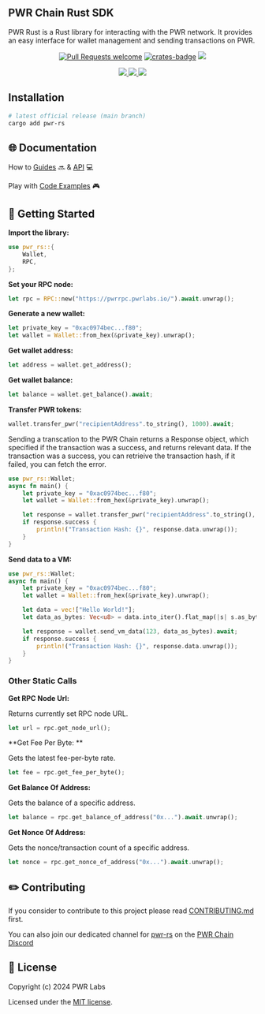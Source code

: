 ## PWR Chain Rust SDK

PWR Rust is a Rust library for interacting with the PWR network.
It provides an easy interface for wallet management and sending transactions on PWR.

<div align="center">
<!-- markdownlint-restore -->

[![Pull Requests welcome](https://img.shields.io/badge/PRs-welcome-ff69b4.svg?style=flat-square)](https://github.com/pwrlabs/pwrrs/issues?q=is%3Aissue+is%3Aopen+label%3A%22help+wanted%22)
[![crates-badge](https://img.shields.io/crates/v/pwr-rs.svg)](https://crates.io/crates/pwr-rs)
<a href="https://github.com/pwrlabs/pwrrs/blob/main/LICENSE/">
  <img src="https://img.shields.io/badge/license-MIT-black">
</a>
<!-- <a href="https://github.com/pwrlabs/pwrrs/stargazers">
  <img src='https://img.shields.io/github/stars/pwrlabs/pwrrs?color=yellow' />
</a> -->
<a href="https://pwrlabs.io/">
  <img src="https://img.shields.io/badge/powered_by-PWR Chain-navy">
</a>
<a href="https://www.youtube.com/@pwrlabs">
  <img src="https://img.shields.io/badge/Community%20calls-Youtube-red?logo=youtube"/>
</a>
<a href="https://twitter.com/pwrlabs">
  <img src="https://img.shields.io/twitter/follow/pwrlabs?style=social"/>
</a>

</div>

## Installation

```bash
# latest official release (main branch)
cargo add pwr-rs
```

## 🌐 Documentation

How to [Guides](https://pwrlabs.io) 🔜 & [API](https://pwrlabs.io) 💻

Play with [Code Examples](https://github.com/keep-pwr-strong/pwr-examples/) 🎮

## 💫 Getting Started

**Import the library:**

```rust
use pwr_rs::{
    Wallet, 
    RPC, 
};
```

**Set your RPC node:**

```rust
let rpc = RPC::new("https://pwrrpc.pwrlabs.io/").await.unwrap();
```

**Generate a new wallet:**

```rust
let private_key = "0xac0974bec...f80";
let wallet = Wallet::from_hex(&private_key).unwrap();
```

**Get wallet address:**

```rust
let address = wallet.get_address();
```

**Get wallet balance:**

```rust
let balance = wallet.get_balance().await;
```

**Transfer PWR tokens:**

```rust
wallet.transfer_pwr("recipientAddress".to_string(), 1000).await;
```

Sending a transcation to the PWR Chain returns a Response object, which specified if the transaction was a success, and returns relevant data.
If the transaction was a success, you can retrieive the transaction hash, if it failed, you can fetch the error.

```rust
use pwr_rs::Wallet;
async fn main() {
    let private_key = "0xac0974bec...f80";
    let wallet = Wallet::from_hex(&private_key).unwrap();

    let response = wallet.transfer_pwr("recipientAddress".to_string(), 1000).await;
    if response.success {
        println!("Transaction Hash: {}", response.data.unwrap());
    }
}
```

**Send data to a VM:**

```rust
use pwr_rs::Wallet;
async fn main() {
    let private_key = "0xac0974bec...f80";
    let wallet = Wallet::from_hex(&private_key).unwrap();

    let data = vec!["Hello World!"];
    let data_as_bytes: Vec<u8> = data.into_iter().flat_map(|s| s.as_bytes().to_vec()).collect();

    let response = wallet.send_vm_data(123, data_as_bytes).await;
    if response.success {
        println!("Transaction Hash: {}", response.data.unwrap());
    }
}
```

### Other Static Calls

**Get RPC Node Url:**

Returns currently set RPC node URL.

```rust
let url = rpc.get_node_url();
```

**Get Fee Per Byte: **

Gets the latest fee-per-byte rate.

```rust
let fee = rpc.get_fee_per_byte();
```

**Get Balance Of Address:**

Gets the balance of a specific address.

```rust
let balance = rpc.get_balance_of_address("0x...").await.unwrap();
```

**Get Nonce Of Address:**

Gets the nonce/transaction count of a specific address.

```rust
let nonce = rpc.get_nonce_of_address("0x...").await.unwrap();
```

## ✏️ Contributing

If you consider to contribute to this project please read [CONTRIBUTING.md](https://github.com/pwrlabs/pwrrs/blob/main/CONTRIBUTING.md) first.

You can also join our dedicated channel for [pwr-rs](https://discord.com/channels/1141787507189624992/1180224756033790014) on the [PWR Chain Discord](https://discord.com/invite/YASmBk9EME)

## 📜 License

Copyright (c) 2024 PWR Labs

Licensed under the [MIT license](https://github.com/pwrlabs/pwrrs/blob/main/LICENSE).
